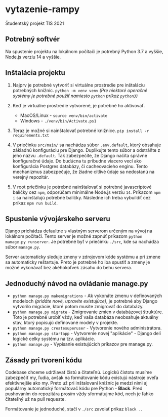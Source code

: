 # vytazenie-rampy
Študentský projekt TIS 2021

## Potrebný softvér
Na spustenie projektu na lokálnom počítači je potrebný Python 3.7 a vyššie, Node.js verziu 14 a vyššie.

## Inštalácia projektu
1. Najprv je potrebné vytvoriť si virtuálne prostredie pre inštaláciu potrebných knižníc. `python -m venv venv` _(Pre niektoré operačné systémy je potrebné použiť namiesto `python` príkaz `python3`)_

2. Keď je virtuálne prostredie vytvorené, je potrebné ho aktivovať.
    - MacOS/Linux - `source venv/bin/activate`
    - Windows - `./venv/bin/Activate.ps1`

3. Teraz je možné si nainštalovať potrebné knižnice. `pip install -r requirements.txt`

4. V priečinku `src/main/` sa nachádza súbor `.env.default`, ktorý obsahuje základnú konfiguráciu pre Django. Duplikujte tento súbor a odstráňte z jeho názvu `.default`. Tak zabezpečíte, že Django načíta správne konfiguračné údaje. Do budúcna tu pribudne viacero vecí ako konfigurácia Postgres databázy, či cacheovacieho enginu. Tento mechanizmus zabezpečuje, že žiadne citlivé údaje sa nedostanú na verejný repozitár.

5. V root priečinku je potrebné nainštalovať si potrebné javascriptové balíčky cez `npm`, odporúčam minimálne Node.js verziu `14`. Príkazom `npm i` sa nainštalujú potrebné balíčky. Následne ich treba vybuildiť cez príkaz `npm run build`.

## Spustenie vývojárskeho serveru
Django prichádza defaultne s vlastným serverom určeným na vývoj na lokálnom počítači. Tento server je možné zapnúť príkazom `python manage.py runserver`. Je potrebné byť v priečinku `./src`, kde sa nachádza súbor `manage.py`.

Server automaticky sleduje zmeny v zdrojovom kóde systému a pri zmene sa automaticky reštartuje. Preto je potrebné ho iba spustiť a zmeny je možné vykonávať bez akéhokoľvek zásahu do behu servera.

## Jednoduchý návod na ovládanie manage.py
- `python manage.py makemigrations` - Ak vykonáte zmenu v definovaných modeloch _(pridáte nové, upravíte existujúce)_, je potrebné aby Django vytvorilo migrácie, ktoré potom musíte zmigrovať do databázy.
- `python manage.py migrate` - Zmigrovanie zmien v databázovej štruktúre. Toto je potrebné urobiť vždy, keď vaša databáza neobsahuje aktuálny stav, ktorý popisujú definované modely v projekte.
- `python manage.py createsuperuser` - Vytvorenie nového administrátora.
- `python manage.py startapp` - Vytvorenie novej "aplikácie" - Django delí logické celky systému na tzv. aplikácie.
- `python manage.py` - Vypísanie existujúcich príkazov pre manage.py.

## Zásady pri tvorení kódu
Codebase chceme udržiavať čistú a čitateľnú. Logickú čistotu musíme zabezpečiť my, ľudia, avšak na formátovanie kódu existujú nástroje oveľa efektívnejšie ako my. Preto už pri inštalovaní knižníc je medzi nimi aj populárny automatický formátovač kódu pre Python - **Black**. Pred pushovaním do repozitára prosím vždy sformátujme kód, nech je ľahko čitateľný už na pull requeste.

Formátovanie je jednoduché, stačí v `./src` zavolať príkaz `black .`.
